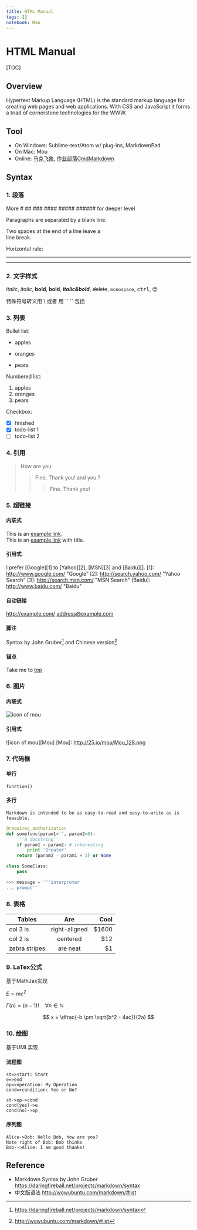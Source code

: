 ```yaml
--- 
title: HTML Manual
tags: []
notebook: Man
---
```


# HTML Manual

[TOC]

## Overview
Hypertext Markup Language (HTML) is the standard markup language for creating web pages and web applications. With CSS and JavaScript it forms a triad of cornerstone technologies for the WWW.

## Tool
+ On Windows: Sublime-text/Atom w/ plug-ins, MarkdownPad
+ On Mac: Mou
+ Online: [马克飞象](https://maxiang.io), [作业部落CmdMarkdown](https://www.zybuluo.com/mdeditor)

## Syntax
### 1. 段落
More # ## ### #### ##### ###### for deeper level

Paragraphs are separated by a blank line.

Two spaces at the end of a line leave a   
line break.

Horizontal rule: 

***

---

### 2. 文字样式
_italic_, *italic*, __bold__, **bold**, ***italic&bold***, ~~delete~~, `monospace`, <kbd>ctrl</kbd>, :blush:​

特殊符号转义用 \ 或者 用 \`\`   \`\` 包括

### 3. 列表
Bullet list:
* apples
- oranges
+ pears

Numbered list:
1. apples
2. oranges
3. pears

Checkbox:
- [x] finished
- [x] todo-list 1
- [ ] todo-list 2

### 4. 引用
> How are you
>
>> Fine. Thank you! and you ?
>>
>>> Fine. Thank you!

### 5. 超链接
#### 内联式
This is an [example link](http://example.com/).   
This is an [example link](http://example.com/ "title") with title.

#### 引用式
I prefer [Google][1] to [Yahoo][2], [MSN][3] and [Baidu][]. 
[1]: http://www.google.com/ "Google"
[2]: http://search.yahoo.com/ "Yahoo Search"
[3]: http://search.msn.com/ "MSN Search"
[Baidu]: http://www.baidu.com/ "Baidu"

#### 自动链接
<http://example.com/>
<address@example.com>

#### 脚注
Syntax by John Gruber[^syntax] and Chinese version[^syntax-ch]

[^syntax]: https://daringfireball.net/projects/markdown/syntax 

[^syntax-ch]: http://wowubuntu.com/markdown/#list 

#### 锚点
Take me to [top](#top)

### 6. 图片
#### 内联式
![icon of mou](http://25.io/mou/Mou_128.png)

#### 引用式
![icon of mou][Mou]
[Mou]: http://25.io/mou/Mou_128.png

### 7. 代码框
#### 单行
`function()`

#### 多行
    Markdown is intended to be as easy-to-read and easy-to-write as is feasible.

```python
@requires_authorization
def somefunc(param1='', param2=0):
    '''A docstring'''
    if param1 > param2: # interesting
        print 'Greater'
    return (param2 - param1 + 1) or None

class SomeClass:
    pass

>>> message = '''interpreter
... prompt'''
```

### 8. 表格
| Tables        | Are           | Cool  |
| ------------- |:-------------:| -----:|
| col 3 is      | right-aligned | $1600 |
| col 2 is      | centered      |   $12 |
| zebra stripes | are neat      |    $1 |

### 9. LaTex公式
基于MathJax实现

$E=mc^2$

$\Gamma(n) = (n-1)!\quad\forall n\in\mathbb N$

$$ x = \dfrac{-b \pm \sqrt{b^2 - 4ac}}{2a} $$

### 10. 绘图
基于UML实现

#### 流程图
``` flow
st=>start: Start
e=>end
op=>operation: My Operation
cond=>condition: Yes or No?

st->op->cond
cond(yes)->e
cond(no)->op
```

#### 序列图
```sequence
Alice->Bob: Hello Bob, how are you?
Note right of Bob: Bob thinks
Bob-->Alice: I am good thanks!
```

## Reference
+ Markdown Syntax by John Gruber https://daringfireball.net/projects/markdown/syntax
+ 中文版语法 http://wowubuntu.com/markdown/#list